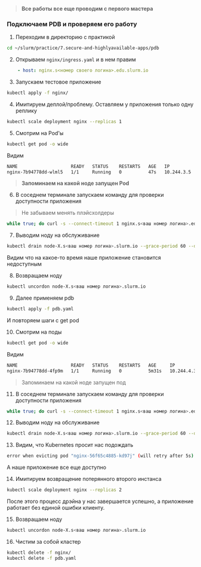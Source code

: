 > **Все работы все еще проводим с первого мастера**

### Подключаем PDB и проверяем его работу

1) Переходим в директорию с практикой
```bash
cd ~/slurm/practice/7.secure-and-highlyavailable-apps/pdb
```

2) Открываем `nginx/ingress.yaml` и в нем правим 
```yaml
    - host: nginx.s<номер своего логина>.edu.slurm.io
```

3) Запускаем тестовое приложение
```bash
kubectl apply -f nginx/
```

4) Имитируем деплой/проблему. Оставляем у приложения только одну реплику
```bash
kubectl scale deployment nginx --replicas 1
```

5) Смотрим на Pod'ы
```bash
kubectl get pod -o wide
```

Видим
```bash
NAME                    READY   STATUS    RESTARTS   AGE   IP           NODE                      NOMINATED NODE   READINESS GATES
nginx-7b94778dd-wlml5   1/1     Running   0          47s   10.244.3.5   node-1.sXXXXXX.slurm.io   <none>           <none>
```
> **Запоминаем на какой ноде запущен Pod**

6) В соседнем терминале запускаем команду для проверки доступности приложения

> Не забываем менять плэйсхолдеры

```bash
while true; do curl -s --connect-timeout 1 nginx.s<ваш номер логина>.edu.slurm.io -i | grep '200 OK' 2>&1 > /dev/null; if [ $? -eq 0 ]; then echo OK; else echo FAIL; fi; sleep 1; done
```

7) Выводим ноду на обслуживание
```bash
kubectl drain node-X.s<ваш номер логина>.slurm.io --grace-period 60 --delete-local-data --ignore-daemonsets --force
```
Видим что на какое-то время наше приложение становится недоступным

8) Возвращаем ноду
```bash
kubectl uncordon node-X.s<ваш номер логина>.slurm.io
```

9) Далее применяем pdb
```bash
kubectl apply -f pdb.yaml
```
И повторяем шаги с get pod

10) Смотрим на поды
```bash
kubectl get pod -o wide
```
Видим
```bash
NAME                    READY   STATUS    RESTARTS   AGE     IP           NODE                      NOMINATED NODE   READINESS GATES
nginx-7b94778dd-4fp9m   1/1     Running   0          5m31s   10.244.4.3   node-2.sXXXXXX.slurm.io   <none>           <none>
```
> Запоминаем на какой ноде запущен под

11) В соседнем терминале запускаем команду для проверки доступности приложения
```bash
while true; do curl -s --connect-timeout 1 nginx.s<ваш номер логина>.edu.slurm.io -i | grep '200 OK' 2>&1 > /dev/null; if [ $? -eq 0 ]; then echo OK; else echo FAIL; fi; sleep 1; done
```

12) Выводим ноду на обслуживание
```bash
kubectl drain node-X.s<ваш номер логина>.slurm.io --grace-period 60 --delete-local-data --ignore-daemonsets --force
```

13) Видим, что Kubernetes просит нас подождать
```bash
error when evicting pod "nginx-56f65c4885-kd97j" (will retry after 5s): Cannot evict pod as it would violate the pod's disruption budget.
```
А наше приложение все еще доступно

14) Имитируем возвращение потерянного второго инстанса
```bash
kubectl scale deployment nginx --replicas 2
```

После этого процесс дрэйна у нас завершается успешно, а приложение работает без единой ошибки клиенту.

15) Возвращаем ноду
```bash
kubectl uncordon node-X.s<ваш номер логина>.slurm.io
```

16) Чистим за собой кластер
```bash
kubectl delete -f nginx/
kubectl delete -f pdb.yaml
```
